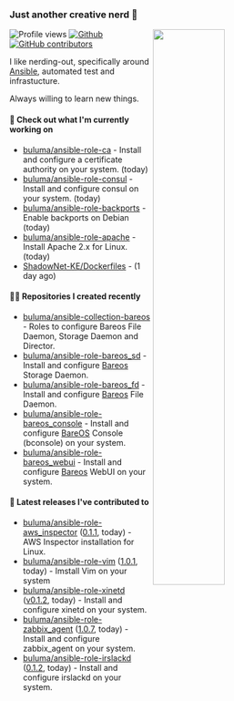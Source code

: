 ### Just another creative nerd 👋


![Profile views](https://gpvc.arturio.dev/buluma) <a href="https://gitstats.me/buluma">
  <img align="right" src="https://github-readme-stats.vercel.app/api?username=buluma&theme=gotham&show_icons=true" width="50%"/>
</a>
[![Github](https://img.shields.io/badge/-buluma-black?style=flat&labelColor=black&logo=github&logoColor=white&include_all_commits=true&count_private=true)](https://gitstats.me/buluma)
[![GitHub contributors](https://img.shields.io/github/contributors/buluma/badges.svg)](https://GitHub.com/buluma/badges/graphs/contributors/)

I like nerding-out, specifically around [Ansible](https://github.com/ansible/ansible), automated test and infrastucture.

Always willing to learn new things.

#### 👷 Check out what I'm currently working on

- [buluma/ansible-role-ca](https://github.com/buluma/ansible-role-ca) - Install and configure a certificate authority on your system. (today)
- [buluma/ansible-role-consul](https://github.com/buluma/ansible-role-consul) - Install and configure consul on your system. (today)
- [buluma/ansible-role-backports](https://github.com/buluma/ansible-role-backports) - Enable backports on Debian (today)
- [buluma/ansible-role-apache](https://github.com/buluma/ansible-role-apache) - Install Apache 2.x for Linux. (today)
- [ShadowNet-KE/Dockerfiles](https://github.com/ShadowNet-KE/Dockerfiles) -  (1 day ago)

#### 👨‍💻 Repositories I created recently

- [buluma/ansible-collection-bareos](https://github.com/buluma/ansible-collection-bareos) - Roles to configure Bareos File Daemon, Storage Daemon and Director.
- [buluma/ansible-role-bareos_sd](https://github.com/buluma/ansible-role-bareos_sd) - Install and configure [Bareos](https://www.bareos.com/) Storage Daemon.
- [buluma/ansible-role-bareos_fd](https://github.com/buluma/ansible-role-bareos_fd) - Install and configure [Bareos](https://www.bareos.com/) File Daemon.
- [buluma/ansible-role-bareos_console](https://github.com/buluma/ansible-role-bareos_console) - Install and configure [BareOS](https://www.bareos.com/) Console (bconsole) on your system.
- [buluma/ansible-role-bareos_webui](https://github.com/buluma/ansible-role-bareos_webui) - Install and configure [Bareos](https://www.bareos.com/) WebUI on your system.

#### 🚀 Latest releases I've contributed to

- [buluma/ansible-role-aws_inspector](https://github.com/buluma/ansible-role-aws_inspector) ([0.1.1](https://github.com/buluma/ansible-role-aws_inspector/releases/tag/0.1.1), today) - AWS Inspector installation for Linux.
- [buluma/ansible-role-vim](https://github.com/buluma/ansible-role-vim) ([1.0.1](https://github.com/buluma/ansible-role-vim/releases/tag/1.0.1), today) - Imstall Vim on your system
- [buluma/ansible-role-xinetd](https://github.com/buluma/ansible-role-xinetd) ([v0.1.2](https://github.com/buluma/ansible-role-xinetd/releases/tag/v0.1.2), today) - Install and configure xinetd on your system.
- [buluma/ansible-role-zabbix_agent](https://github.com/buluma/ansible-role-zabbix_agent) ([1.0.7](https://github.com/buluma/ansible-role-zabbix_agent/releases/tag/1.0.7), today) - Install and configure zabbix_agent on your system.
- [buluma/ansible-role-irslackd](https://github.com/buluma/ansible-role-irslackd) ([0.1.2](https://github.com/buluma/ansible-role-irslackd/releases/tag/0.1.2), today) - Install and configure irslackd on your system.



